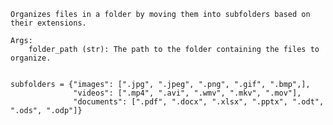     Organizes files in a folder by moving them into subfolders based on their extensions.

    Args:
        folder_path (str): The path to the folder containing the files to organize.


    subfolders = {"images": [".jpg", ".jpeg", ".png", ".gif", ".bmp",],
                  "videos": [".mp4", ".avi", ".wmv", ".mkv", ".mov"],
                  "documents": [".pdf", ".docx", ".xlsx", ".pptx", ".odt", ".ods", ".odp"]}
